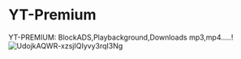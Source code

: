 # YT-Premium
YT-PREMIUM: BlockADS,Playbackground,Downloads mp3,mp4.....!
![UdojkAQWR-xzsjIQIyvy3rqI3Ng](https://user-images.githubusercontent.com/121789347/210247113-d1c23ba9-28a4-48d4-9ea9-373237deac80.png)
